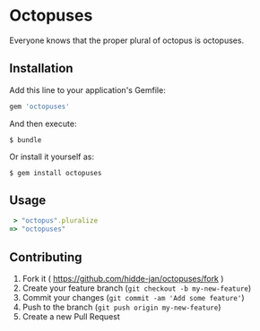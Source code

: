# Octopuses

Everyone knows that the proper plural of octopus is octopuses.

## Installation

Add this line to your application's Gemfile:

```ruby
gem 'octopuses'
```

And then execute:

    $ bundle

Or install it yourself as:

    $ gem install octopuses

## Usage

```ruby
 > "octopus".pluralize
=> "octopuses"
```

## Contributing

1. Fork it ( https://github.com/hidde-jan/octopuses/fork )
2. Create your feature branch (`git checkout -b my-new-feature`)
3. Commit your changes (`git commit -am 'Add some feature'`)
4. Push to the branch (`git push origin my-new-feature`)
5. Create a new Pull Request
